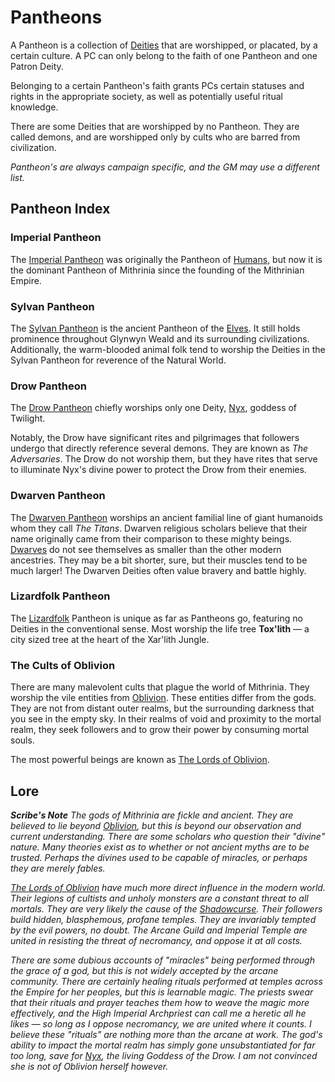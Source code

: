 # Pantheons

A Pantheon is a collection of [Deities](../../Magic/Deities.md) that are worshipped, or placated, by a certain culture. A PC can only belong to the faith of one Pantheon and one Patron Deity.

Belonging to a certain Pantheon's faith grants PCs certain statuses and rights in the appropriate society, as well as potentially useful ritual knowledge.

There are some Deities that are worshipped by no Pantheon. They are called demons, and are worshipped only by cults who are barred from civilization.

*Pantheon's are always campaign specific, and the GM may use a different list.*

## Pantheon Index

### Imperial Pantheon

The [Imperial Pantheon](Imperial%20Pantheon.md) was originally the Pantheon of [Humans](../../Player%20Characters/Ancenstries/The%20People%20of%20Mithrinia/Humans.md), but now it is the dominant Pantheon of Mithrinia since the founding of the Mithrinian Empire.

### Sylvan Pantheon

The [Sylvan Pantheon](Sylvan%20Pantheon.md) is the ancient Pantheon of the [Elves](../../Player%20Characters/Ancenstries/The%20People%20of%20Mithrinia/Elves.md). It still holds prominence throughout Glynwyn Weald and its surrounding civilizations. Additionally, the warm-blooded animal folk tend to worship the Deities in the Sylvan Pantheon for reverence of the Natural World.

### Drow Pantheon

The [Drow Pantheon](Drow%20Pantheon.md) chiefly worships only one Deity, [Nyx](The%20Living%20Gods/Nyx.md), goddess of Twilight.

Notably, the Drow have significant rites and pilgrimages that followers undergo that directly reference several demons. They are known as *The Adversaries*. The Drow do not worship them, but they have rites that serve to illuminate Nyx's divine power to protect the Drow from their enemies.

### Dwarven Pantheon

The [Dwarven Pantheon](Dwarven%20Pantheon.md) worships an ancient familial line of giant humanoids whom they call *The Titans*. Dwarven religious scholars believe that their name originally came from their comparison to these mighty beings. [Dwarves](../../Player%20Characters/Ancenstries/The%20People%20of%20Mithrinia/Dwarves.md) do not see themselves as smaller than the other modern ancestries. They may be a bit shorter, sure, but their muscles tend to be much larger! The Dwarven Deities often value bravery and battle highly.

### Lizardfolk Pantheon

The [Lizardfolk](../../Player%20Characters/Ancenstries/The%20People%20of%20Mithrinia/Lizardfolk.md) Pantheon is unique as far as Pantheons go, featuring no Deities in the conventional sense. Most worship the life tree **Tox'lith** — a city sized tree at the heart of the Xar'lith Jungle.

### The Cults of Oblivion

There are many malevolent cults that plague the world of Mithrinia. They worship the vile entities from [Oblivion](Oblivion.md). These entities differ from the gods. They are not from distant outer realms, but the surrounding darkness that you see in the empty sky. In their realms of void and proximity to the mortal realm, they seek followers and to grow their power by consuming mortal souls.

The most powerful beings are known as [The Lords of Oblivion](Lords%20of%20Oblivion/{The%20Lords%20of%20Oblivion}.md).

## Lore

***Scribe's Note***
*The gods of Mithrinia are fickle and ancient. They are believed to lie beyond [Oblivion](Oblivion.md), but this is beyond our observation and current understanding. There are some scholars who question their "divine" nature. Many theories exist as to whether or not ancient myths are to be trusted. Perhaps the divines used to be capable of miracles, or perhaps they are merely fables.*

*[The Lords of Oblivion](Lords%20of%20Oblivion/{The%20Lords%20of%20Oblivion}.md) have much more direct influence in the modern world. Their legions of cultists and unholy monsters are a constant threat to all mortals. They are very likely the cause of the [Shadowcurse](../../Game%20Procedures/Hazards/Shadowcurse.md). Their followers build hidden, blasphemous, profane temples. They are invariably tempted by the evil powers, no doubt. The Arcane Guild and Imperial Temple are united in resisting the threat of necromancy, and oppose it at all costs.*

*There are some dubious accounts of "miracles" being performed through the grace of a god, but this is not widely accepted by the arcane community. There are certainly healing rituals performed at temples across the Empire for her peoples, but this is learnable magic. The priests swear that their rituals and prayer teaches them how to weave the magic more effectively, and the High Imperial Archpriest can call me a heretic all he likes — so long as I oppose necromancy, we are united where it counts. I believe these "rituals" are nothing more than the arcane at work. The god's ability to impact the mortal realm has simply gone unsubstantiated for far too long, save for [Nyx](The%20Living%20Gods/Nyx.md), the living Goddess of the Drow. I am not convinced she is not of Oblivion herself however.*
